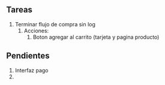 ## Tareas
1.  Terminar flujo de compra sin log
    1.  Acciones:
        1.  Boton agregar al carrito (tarjeta y pagina producto) 

## Pendientes
1.  Interfaz pago
2.  